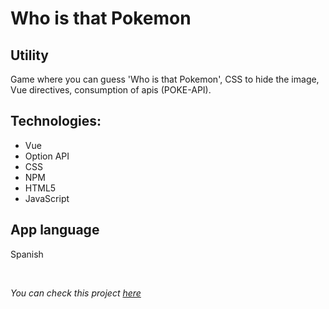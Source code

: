 # Who is that Pokemon

## Utility

Game where you can guess 'Who is that Pokemon', CSS to hide the image, Vue directives, consumption of apis (POKE-API).

## Technologies:

- Vue
- Option API
- CSS
- NPM
- HTML5
- JavaScript

## App language

Spanish

<br/>

_You can check this project <a href="https://vue-pokemon-h4cker.netlify.app" target="_blank">here</a>_
